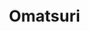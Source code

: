 ---
title: 'Omatsuri'
description: 'Open source browser tools for everyday use'
link: 'https://omatsuri.app/'
imageURL: 'https://res.cloudinary.com/dc6mrv5cb/image/upload/v1718793601/personal-resources/tools/omatsuri.app__vremcu_a5trxu.webp'
---